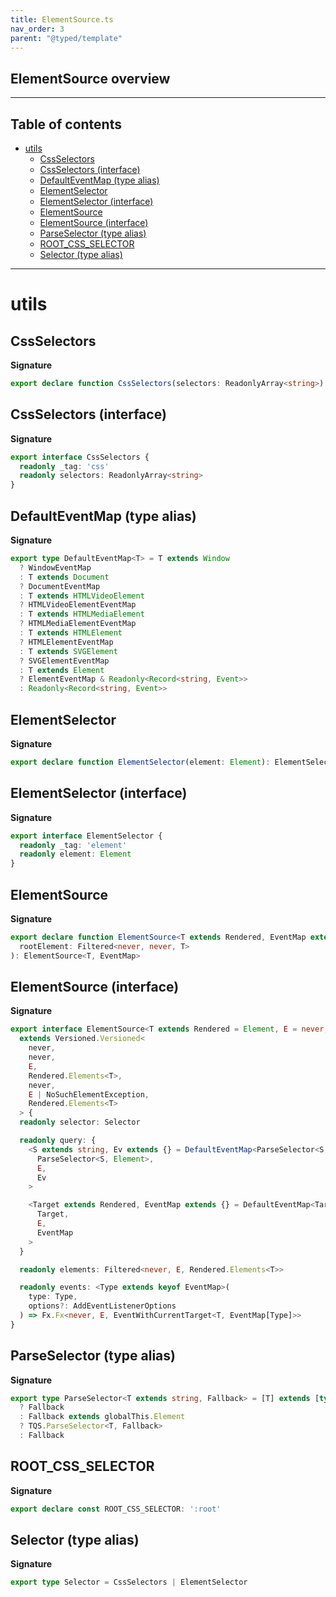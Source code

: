 ```yaml
---
title: ElementSource.ts
nav_order: 3
parent: "@typed/template"
---
```


## ElementSource overview

---

<h2 class="text-delta">Table of contents</h2>

- [utils](#utils)
  - [CssSelectors](#cssselectors)
  - [CssSelectors (interface)](#cssselectors-interface)
  - [DefaultEventMap (type alias)](#defaulteventmap-type-alias)
  - [ElementSelector](#elementselector)
  - [ElementSelector (interface)](#elementselector-interface)
  - [ElementSource](#elementsource)
  - [ElementSource (interface)](#elementsource-interface)
  - [ParseSelector (type alias)](#parseselector-type-alias)
  - [ROOT_CSS_SELECTOR](#root_css_selector)
  - [Selector (type alias)](#selector-type-alias)

---

# utils

## CssSelectors

**Signature**

```ts
export declare function CssSelectors(selectors: ReadonlyArray<string>): CssSelectors
```

## CssSelectors (interface)

**Signature**

```ts
export interface CssSelectors {
  readonly _tag: 'css'
  readonly selectors: ReadonlyArray<string>
}
```

## DefaultEventMap (type alias)

**Signature**

```ts
export type DefaultEventMap<T> = T extends Window
  ? WindowEventMap
  : T extends Document
  ? DocumentEventMap
  : T extends HTMLVideoElement
  ? HTMLVideoElementEventMap
  : T extends HTMLMediaElement
  ? HTMLMediaElementEventMap
  : T extends HTMLElement
  ? HTMLElementEventMap
  : T extends SVGElement
  ? SVGElementEventMap
  : T extends Element
  ? ElementEventMap & Readonly<Record<string, Event>>
  : Readonly<Record<string, Event>>
```

## ElementSelector

**Signature**

```ts
export declare function ElementSelector(element: Element): ElementSelector
```

## ElementSelector (interface)

**Signature**

```ts
export interface ElementSelector {
  readonly _tag: 'element'
  readonly element: Element
}
```

## ElementSource

**Signature**

```ts
export declare function ElementSource<T extends Rendered, EventMap extends {} = DefaultEventMap<T>>(
  rootElement: Filtered<never, never, T>
): ElementSource<T, EventMap>
```

## ElementSource (interface)

**Signature**

```ts
export interface ElementSource<T extends Rendered = Element, E = never, EventMap extends {} = DefaultEventMap<T>>
  extends Versioned.Versioned<
    never,
    never,
    E,
    Rendered.Elements<T>,
    never,
    E | NoSuchElementException,
    Rendered.Elements<T>
  > {
  readonly selector: Selector

  readonly query: {
    <S extends string, Ev extends {} = DefaultEventMap<ParseSelector<S, Element>>>(selector: S): ElementSource<
      ParseSelector<S, Element>,
      E,
      Ev
    >

    <Target extends Rendered, EventMap extends {} = DefaultEventMap<Target>>(rendered: Target): ElementSource<
      Target,
      E,
      EventMap
    >
  }

  readonly elements: Filtered<never, E, Rendered.Elements<T>>

  readonly events: <Type extends keyof EventMap>(
    type: Type,
    options?: AddEventListenerOptions
  ) => Fx.Fx<never, E, EventWithCurrentTarget<T, EventMap[Type]>>
}
```

## ParseSelector (type alias)

**Signature**

```ts
export type ParseSelector<T extends string, Fallback> = [T] extends [typeof ROOT_CSS_SELECTOR]
  ? Fallback
  : Fallback extends globalThis.Element
  ? TQS.ParseSelector<T, Fallback>
  : Fallback
```

## ROOT_CSS_SELECTOR

**Signature**

```ts
export declare const ROOT_CSS_SELECTOR: ':root'
```

## Selector (type alias)

**Signature**

```ts
export type Selector = CssSelectors | ElementSelector
```
